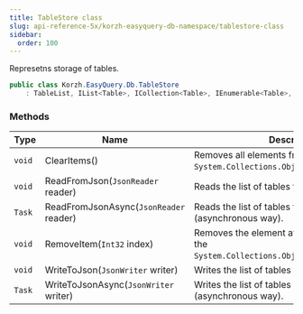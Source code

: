 ```yaml
---
title: TableStore class
slug: api-reference-5x/korzh-easyquery-db-namespace/tablestore-class
sidebar:
  order: 100
---
```


Represetns storage of tables.
```csharp
public class Korzh.EasyQuery.Db.TableStore
    : TableList, IList<Table>, ICollection<Table>, IEnumerable<Table>, IEnumerable, IList, ICollection, IReadOnlyList<Table>, IReadOnlyCollection<Table>

```

### Methods

| Type | Name | Description | 
| --- | --- | --- | 
| `void` | ClearItems() | Removes all elements from the `System.Collections.ObjectModel.Collection`. | 
| `void` | ReadFromJson(`JsonReader` reader) | Reads the list of tables from JSON. | 
| `Task` | ReadFromJsonAsync(`JsonReader` reader) | Reads the list of tables from JSON (asynchronous way). | 
| `void` | RemoveItem(`Int32` index) | Removes the element at the specified index of the `System.Collections.ObjectModel.Collection'1`. | 
| `void` | WriteToJson(`JsonWriter` writer) | Writes the list of tables to JSON. | 
| `Task` | WriteToJsonAsync(`JsonWriter` writer) | Writes the list of tables to JSON (asynchronous way). |
